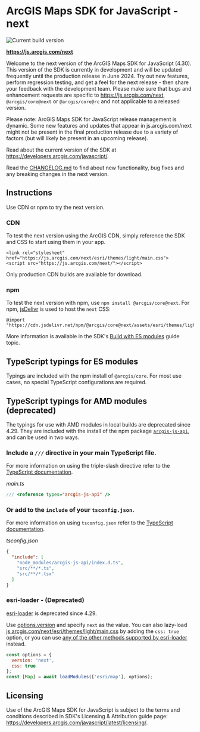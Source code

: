 # ArcGIS Maps SDK for JavaScript - next

![Current build version](https://img.shields.io/npm/v/@arcgis/core/next?label=Current%20build)

**https://js.arcgis.com/next**

Welcome to the next version of the ArcGIS Maps SDK for JavaScript (4.30). This version of the SDK is currently in development and will be updated frequently until the production release in June 2024. Try out new features, perform regression testing, and get a feel for the next release - then share your feedback with the development team. Please make sure that bugs and enhancement requests are specific to https://js.arcgis.com/next, `@arcgis/core@next` or `@arcgis/core@rc` and not applicable to a released version.

Please note: ArcGIS Maps SDK for JavaScript release management is dynamic. Some new features and updates that appear in js.arcgis.com/next might not be present in the final production release due to a variety of factors (but will likely be present in an upcoming release).

Read about the current version of the SDK at https://developers.arcgis.com/javascript/.

Read the [CHANGELOG.md](CHANGELOG.md) to find about new functionality, bug fixes and any breaking changes in the next version.

## Instructions

Use CDN or npm to try the next version.

### CDN

To test the next version using the ArcGIS CDN, simply reference the SDK and CSS to start using them in your app.

    <link rel="stylesheet" href="https://js.arcgis.com/next/esri/themes/light/main.css">
    <script src="https://js.arcgis.com/next/"></script>

Only production CDN builds are available for download.

### npm

To test the next version with npm, use `npm install @arcgis/core@next`. For npm, [jsDelivr](https://www.jsdelivr.com/package/npm/@arcgis/core?tab=files) is used to host the `next` CSS:

    @import "https://cdn.jsdelivr.net/npm/@arcgis/core@next/assets/esri/themes/light/main.css";

More information is available in the SDK's [Build with ES modules](https://next.sites.afd.arcgis.com/javascript/latest/es-modules/) guide topic.

## TypeScript typings for ES modules

Typings are included with the npm install of `@arcgis/core`. For most use cases, no special TypeScript configurations are required.

## TypeScript typings for AMD modules (deprecated)

The typings for use with AMD modules in local builds are deprecated since 4.29. They are included with the install of the npm package [`arcgis-js-api`](https://www.npmjs.com/package/arcgis-js-api), and can be used in two ways.

### Include a `///` directive in your main TypeScript file.

For more information on using the triple-slash directive refer to the [TypeScript documentation](https://www.typescriptlang.org/docs/handbook/triple-slash-directives.html).

*main.ts*

```ts
/// <reference types="arcgis-js-api" />
```

### Or add to the `include` of your `tsconfig.json`.

For more information on using `tsconfig.json` refer to the [TypeScript documentation](https://www.typescriptlang.org/docs/handbook/tsconfig-json.html#handbook-content).

*tsconfig.json*

```json
{
  "include": [
    "node_modules/arcgis-js-api/index.d.ts",
    "src/**/*.ts",
    "src/**/*.tsx"
  ]
}
```

### esri-loader - **(Deprecated)**

[esri-loader](https://github.com/Esri/esri-loader) is deprecated since 4.29. 

Use [options.version](https://github.com/Esri/esri-loader#from-a-specific-version) and specify `next` as the value. You can also lazy-load [js.arcgis.com/next/esri/themes/light/main.css](js.arcgis.com/next/esri/themes/light/main.css) by adding the `css: true` option, or you can use [any of the other methods supported by esri-loader](https://github.com/Esri/esri-loader#loading-styles) instead.

```javascript
const options = {
  version: 'next',
  css: true
};
const [Map] = await loadModules(['esri/map'], options);
```

## Licensing

Use of the ArcGIS Maps SDK for JavaScript is subject to the terms and conditions described in SDK's Licensing & Attribution guide page: https://developers.arcgis.com/javascript/latest/licensing/.
